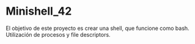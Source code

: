 # Minishell_42
El objetivo de este proyecto es crear una shell, que funcione como bash. Utilización de procesos y file descriptors.
